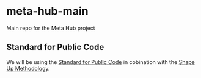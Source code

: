 # meta-hub-main
Main repo for the Meta Hub project

## Standard for Public Code
We will be using the [Standard for Public Code](https://standard.publiccode.net/) in cobination with the [Shape Up Methodology](https://basecamp.com/shapeup).
